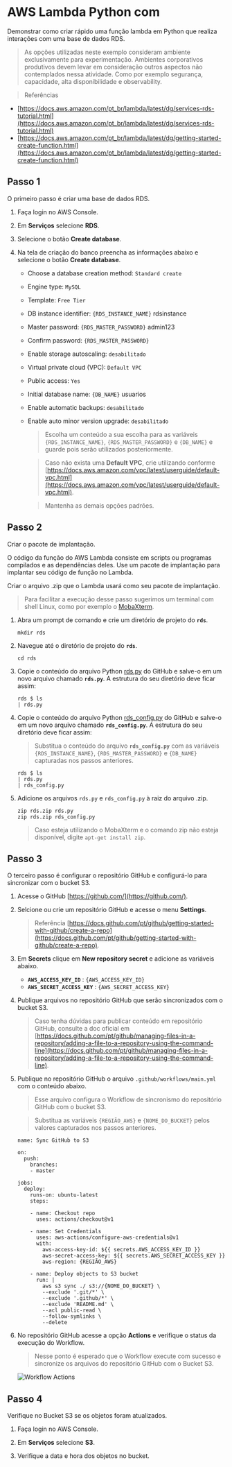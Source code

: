 # AWS Lambda Python com #

Demonstrar como criar rápido uma função lambda em Python que realiza interações com uma base de dados RDS.

> As opções utilizadas neste exemplo consideram ambiente exclusivamente para experimentação.
> Ambientes corporativos produtivos devem levar em consideração outros aspectos não contemplados nessa atividade.
> Como por exemplo segurança, capacidade, alta disponibilidade e observability.

> Referências
- [https://docs.aws.amazon.com/pt_br/lambda/latest/dg/services-rds-tutorial.html](https://docs.aws.amazon.com/pt_br/lambda/latest/dg/services-rds-tutorial.html)
- [https://docs.aws.amazon.com/pt_br/lambda/latest/dg/getting-started-create-function.html](https://docs.aws.amazon.com/pt_br/lambda/latest/dg/getting-started-create-function.html)

## Passo 1

O primeiro passo é criar uma base de dados RDS.

1. Faça login no AWS Console.

2. Em **Serviços** selecione **RDS**.

3. Selecione o botão **Create database**.

4. Na tela de criação do banco preencha as informações abaixo e selecione o botão **Create database**.

   - Choose a database creation method: `Standard create`
   - Engine type: `MySQL`
   - Template: `Free Tier`
   - DB instance identifier: `{RDS_INSTANCE_NAME}`  rdsinstance
   - Master password: `{RDS_MASTER_PASSWORD}`  admin123
   - Confirm password: `{RDS_MASTER_PASSWORD}`
   - Enable storage autoscaling: `desabilitado`
   - Virtual private cloud (VPC): `Default VPC`
   - Public access: `Yes`
   - Initial database name: `{DB_NAME}` usuarios
   - Enable automatic backups: `desabilitado`
   - Enable auto minor version upgrade: `desabilitado`

     > Escolha um conteúdo a sua escolha para as variáveis `{RDS_INSTANCE_NAME}`, `{RDS_MASTER_PASSWORD}` e `{DB_NAME}` e guarde pois serão utilizados posteriormente.

     > Caso não exista uma **Default VPC**, crie utilizando conforme [https://docs.aws.amazon.com/vpc/latest/userguide/default-vpc.html](https://docs.aws.amazon.com/vpc/latest/userguide/default-vpc.html).

     > Mantenha as demais opções padrões. 


## Passo 2

Criar o pacote de implantação.

O código da função do AWS Lambda consiste em scripts ou programas compilados e as dependências deles. Use um pacote de implantação para implantar seu código de função no Lambda.

Criar o arquivo .zip que o Lambda usará como seu pacote de implantação.

> Para facilitar a execução desse passo sugerimos um terminal com shell Linux, como por exemplo o [MobaXterm](https://mobaxterm.mobatek.net/download-home-edition.html).

1. Abra um prompt de comando e crie um diretório de projeto do **`rds`**.

   `mkdir rds`

2. Navegue até o diretório de projeto do **`rds`**.

   `cd rds`

3. Copie o conteúdo do arquivo Python [rds.py](https://github.com/kledsonhugo/aws-lambda-python-with-rds/blob/main/rds.py) do GitHub e salve-o em um novo arquivo chamado **`rds.py`**. A estrutura do seu diretório deve ficar assim:

   ```
   rds $ ls
   | rds.py
   ```

4. Copie o conteúdo do arquivo Python [rds_config.py](https://github.com/kledsonhugo/aws-lambda-python-with-rds/blob/main/rds_config.py) do GitHub e salve-o em um novo arquivo chamado **`rds_config.py`**. A estrutura do seu diretório deve ficar assim:

   > Substitua o conteúdo do arquivo **`rds_config.py`** com as variáveis `{RDS_INSTANCE_NAME}`, `{RDS_MASTER_PASSWORD}` e `{DB_NAME}` capturadas nos passos anteriores.

   ```
   rds $ ls
   | rds.py
   | rds_config.py
   ```

5. Adicione os arquivos `rds.py` e `rds_config.py` à raiz do arquivo .zip.

   ```
   zip rds.zip rds.py
   zip rds.zip rds_config.py
   ```

     > Caso esteja utilizando o MobaXterm e o comando zip não esteja disponível, digite `apt-get install zip`.

## Passo 3

O terceiro passo é configurar o repositório GitHub e configurá-lo para sincronizar com o bucket S3.

1. Acesse o GitHub [https://github.com/](https://github.com/).

2. Selcione ou crie um repositório GitHub e acesse o menu **Settings**.

   > Referência [https://docs.github.com/pt/github/getting-started-with-github/create-a-repo](https://docs.github.com/pt/github/getting-started-with-github/create-a-repo).

3. Em **Secrets** clique em **New repository secret** e adicione as variáveis abaixo.

   - **`AWS_ACCESS_KEY_ID`** : `{AWS_ACCESS_KEY_ID}`
   - **`AWS_SECRET_ACCESS_KEY`** : `{AWS_SECRET_ACCESS_KEY}`

4. Publique arquivos no repositório GitHub que serão sincronizados com o bucket S3.

   > Caso tenha dúvidas para publicar conteúdo em repositório GitHub, consulte a doc oficial em [https://docs.github.com/pt/github/managing-files-in-a-repository/adding-a-file-to-a-repository-using-the-command-line](https://docs.github.com/pt/github/managing-files-in-a-repository/adding-a-file-to-a-repository-using-the-command-line).

5. Publique no repositório GitHub o arquivo `.github/workflows/main.yml` com o conteúdo abaixo.

   > Esse arquivo configura o Workflow de sincronismo do repositório GitHub com o bucket S3.

   > Substitua as variáveis `{REGIÃO_AWS}` e `{NOME_DO_BUCKET}` pelos valores capturados nos passos anteriores.

   ```
   name: Sync GitHub to S3

   on:
     push:
       branches:
       - master

   jobs:
     deploy:
       runs-on: ubuntu-latest
       steps:

       - name: Checkout repo
         uses: actions/checkout@v1

       - name: Set Credentials
         uses: aws-actions/configure-aws-credentials@v1
         with:
           aws-access-key-id: ${{ secrets.AWS_ACCESS_KEY_ID }}
           aws-secret-access-key: ${{ secrets.AWS_SECRET_ACCESS_KEY }}
           aws-region: {REGIÃO_AWS}

       - name: Deploy objects to S3 bucket
         run: |
           aws s3 sync ./ s3://{NOME_DO_BUCKET} \
           --exclude '.git/*' \
           --exclude '.github/*' \
           --exclude 'README.md' \
           --acl public-read \
           --follow-symlinks \
           --delete
   ```

7. No repositório GitHub acesse a opção **Actions** e verifique o status da execução do Workflow.

   > Nesse ponto é esperado que o Workflow execute com sucesso e sincronize os arquivos do repositório GitHub com o Bucket S3.

   ![Workflow Actions](/images/workflow-actions.PNG)   

## Passo 4

Verifique no Bucket S3 se os objetos foram atualizados.

1. Faça login no AWS Console.

2. Em **Serviços** selecione **S3**.

3. Verifique a data e hora dos objetos no bucket.
